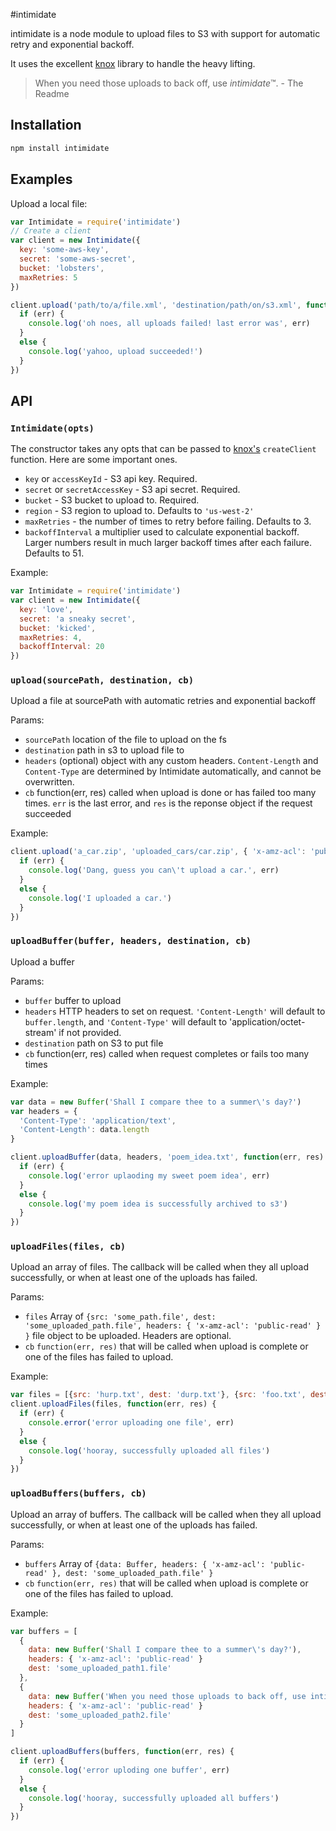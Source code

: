 #intimidate

intimidate is a node module to upload files to S3 with support for
automatic retry and exponential backoff.

It uses the excellent [knox](https://github.com/LearnBoost/knox) library to
handle the heavy lifting.

> When you need those uploads to back off, use *intimidate*™. - The Readme

## Installation

```bash
npm install intimidate
```

## Examples

Upload a local file:

```JavaScript
var Intimidate = require('intimidate')
// Create a client
var client = new Intimidate({
  key: 'some-aws-key',
  secret: 'some-aws-secret',
  bucket: 'lobsters',
  maxRetries: 5
})

client.upload('path/to/a/file.xml', 'destination/path/on/s3.xml', function(err, res) {
  if (err) {
    console.log('oh noes, all uploads failed! last error was', err)
  }
  else {
    console.log('yahoo, upload succeeded!')
  }
})
```

## API

### `Intimidate(opts)`

The constructor takes any opts that can be passed to
[knox's](https://github.com/LearnBoost/knox) `createClient` function. Here are
some important ones.

* `key` or `accessKeyId`  - S3 api key. Required.
* `secret` or `secretAccessKey` - S3 api secret. Required.
* `bucket` - S3 bucket to upload to. Required.
* `region` - S3 region to upload to. Defaults to `'us-west-2'`
* `maxRetries` - the number of times to retry before failing. Defaults to 3.
* `backoffInterval` a multiplier used to calculate exponential backoff. Larger
   numbers result in much larger backoff times after each failure. Defaults to 51.

Example:

```JavaScript
var Intimidate = require('intimidate')
var client = new Intimidate({
  key: 'love',
  secret: 'a sneaky secret',
  bucket: 'kicked',
  maxRetries: 4,
  backoffInterval: 20
})
```

### `upload(sourcePath, destination, cb)`


 Upload a file at sourcePath with automatic retries and exponential backoff

Params:

* `sourcePath` location of the file to upload on the fs
* `destination` path in s3 to upload file to
* `headers` (optional) object with any custom headers. `Content-Length` and `Content-Type` are determined by Intimidate automatically, and cannot be overwritten.
* `cb` function(err, res) called when upload is done or has
    failed too many times. `err` is the last error, and `res` is the reponse
    object if the request succeeded


Example:

```JavaScript
client.upload('a_car.zip', 'uploaded_cars/car.zip', { 'x-amz-acl': 'public-read' }, function(err, res) {
  if (err) {
    console.log('Dang, guess you can\'t upload a car.', err)
  }
  else {
    console.log('I uploaded a car.')
  }
})
```

### `uploadBuffer(buffer, headers, destination, cb)`

Upload a buffer

Params:

* `buffer` buffer to upload
* `headers` HTTP headers to set on request. `'Content-Length'` will default to
   `buffer.length`, and `'Content-Type'` will default to
   'application/octet-stream' if not provided.
* `destination` path on S3 to put file
* `cb` function(err, res) called when request completes or fails too many times


Example:

```JavaScript
var data = new Buffer('Shall I compare thee to a summer\'s day?')
var headers = {
  'Content-Type': 'application/text',
  'Content-Length': data.length
}

client.uploadBuffer(data, headers, 'poem_idea.txt', function(err, res) {
  if (err) {
    console.log('error uplaoding my sweet poem idea', err)
  }
  else {
    console.log('my poem idea is successfully archived to s3')
  }
})
```

### `uploadFiles(files, cb)`

Upload an array of files. The callback will be called when they all upload
successfully, or when at least one of the uploads has failed.

Params:

* `files` Array of `{src: 'some_path.file', dest: 'some_uploaded_path.file', headers: { 'x-amz-acl': 'public-read' } }`
  file object to be uploaded. Headers are optional.
* `cb` `function(err, res)` that will be called when upload is complete or
  one of the files has failed to upload.

Example:


```JavaScript
var files = [{src: 'hurp.txt', dest: 'durp.txt'}, {src: 'foo.txt', dest: 'foo.txt', headers: { 'x-amz-acl': 'public-read' } }]
client.uploadFiles(files, function(err, res) {
  if (err) {
    console.error('error uploading one file', err)
  }
  else {
    console.log('hooray, successfully uploaded all files')
  }
})
```

### `uploadBuffers(buffers, cb)`

Upload an array of buffers. The callback will be called when they all upload
successfully, or when at least one of the uploads has failed.

Params:

* `buffers` Array of `{data: Buffer, headers: { 'x-amz-acl': 'public-read' }, dest: 'some_uploaded_path.file' }`
* `cb` `function(err, res)` that will be called when upload is complete or
  one of the files has failed to upload.


Example:

```JavaScript
var buffers = [
  {
    data: new Buffer('Shall I compare thee to a summer\'s day?'),
    headers: { 'x-amz-acl': 'public-read' }
    dest: 'some_uploaded_path1.file'
  },
  {
    data: new Buffer('When you need those uploads to back off, use intimidate'),
    headers: { 'x-amz-acl': 'public-read' }
    dest: 'some_uploaded_path2.file'
  }
]

client.uploadBuffers(buffers, function(err, res) {
  if (err) {
    console.log('error uploding one buffer', err)
  }
  else {
    console.log('hooray, successfully uploaded all buffers')
  }
})
```
